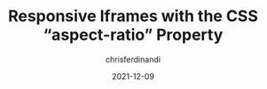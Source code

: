 ---
author: chrisferdinandi
date: 2021-12-09
permalink: false
tags:
  - css
  - responsive-design
target_url: https://gomakethings.com/responsive-iframes-with-the-css-aspect-ratio-property/
title: Responsive Iframes with the CSS “aspect-ratio” Property
---